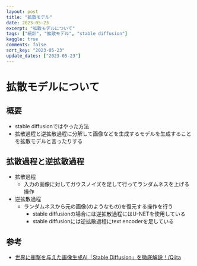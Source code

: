 ```yaml
---
layout: post
title: "拡散モデル"
date: 2023-05-23
excerpt: "拡散モデルについて"
tags: ["統計", "拡散モデル", "stable diffusion"]
kaggle: true
comments: false
sort_key: "2023-05-23"
update_dates: ["2023-05-23"]
---
```


# 拡散モデルについて

## 概要
 - stable diffusionではやった方法
 - 拡散過程と逆拡散過程に分解して画像などを生成するモデルを生成することを拡散モデルと言ったりする

## 拡散過程と逆拡散過程
 - 拡散過程
   - 入力の画像に対してガウスノイズを足して行ってランダムネスを上げる操作
 - 逆拡散過程
   - ランダムネスから元の画像(のようなもの)を復元する操作を行う
     - stable diffusionの場合には逆拡散過程にはU-NETを使用している
     - stable diffusionには逆拡散過程にtext encoderを足している

## 参考
 - [世界に衝撃を与えた画像生成AI「Stable Diffusion」を徹底解説！/Qiita](https://qiita.com/omiita/items/ecf8d60466c50ae8295b)
